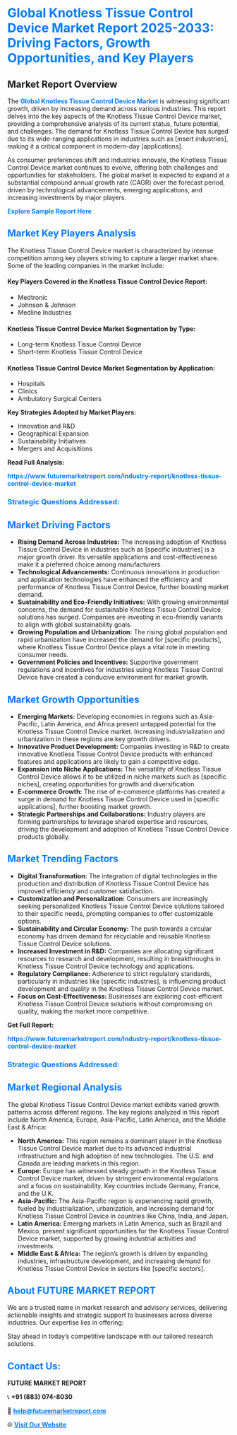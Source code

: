 <h1 style="color: #007BFF;">Global Knotless Tissue Control Device Market Report 2025-2033: Driving Factors, Growth Opportunities, and Key Players</h1>

<section id="overview">
<h2>Market Report Overview</h2>
<p>The <a href="https://www.futuremarketreport.com/industry-report/knotless-tissue-control-device-market" style="color: #007BFF; text-decoration: none;"><strong>Global Knotless Tissue Control Device Market</strong></a> is witnessing significant growth, driven by increasing demand across various industries. This report delves into the key aspects of the Knotless Tissue Control Device market, providing a comprehensive analysis of its current status, future potential, and challenges. The demand for Knotless Tissue Control Device has surged due to its wide-ranging applications in industries such as [insert industries], making it a critical component in modern-day [applications].</p>
<p>As consumer preferences shift and industries innovate, the Knotless Tissue Control Device market continues to evolve, offering both challenges and opportunities for stakeholders. The global market is expected to expand at a substantial compound annual growth rate (CAGR) over the forecast period, driven by technological advancements, emerging applications, and increasing investments by major players.</p>
</section>

<section id="overview">
<p><a href="https://www.futuremarketreport.com/request-sample/reportId=64434" style="color: #007BFF; text-decoration: none;"><strong>Explore Sample Report Here</strong></a></p>
</section>

<section id="key-players">
<h2 style="color: #007BFF;">Market Key Players Analysis</h2>
<p>The Knotless Tissue Control Device market is characterized by intense competition among key players striving to capture a larger market share. Some of the leading companies in the market include:</p>
<h4>Key Players Covered in the Knotless Tissue Control Device Report:</h4>
<ul><li>Medtronic</li><li>Johnson &amp; Johnson</li><li>Medline Industries</li></ul>
<h4>Knotless Tissue Control Device Market Segmentation by Type:</h4>
<ul><li>Long-term Knotless Tissue Control Device</li><li>Short-term Knotless Tissue Control Device</li></ul>

<h4>Knotless Tissue Control Device Market Segmentation by Application:</h4>
<ul><li>Hospitals</li><li>Clinics</li><li>Ambulatory Surgical Centers</li></ul>
<p><strong>Key Strategies Adopted by Market Players:</strong></p>
<ul>
<li>Innovation and R&D</li>
<li>Geographical Expansion</li>
<li>Sustainability Initiatives</li>
<li>Mergers and Acquisitions</li>
</ul>
</section>

<section>
<p><strong>Read Full Analysis: </strong></p><a href="https://www.futuremarketreport.com/industry-report/knotless-tissue-control-device-market" style="color: #007BFF; text-decoration: none;"><strong>https://www.futuremarketreport.com/industry-report/knotless-tissue-control-device-market</strong></a>
<h3 style="color: #007BFF;">Strategic Questions Addressed:</h3>
</section>

<section id="driving-factors">
<h2 style="color: #007BFF;">Market Driving Factors</h2>
<ul>
<li><strong>Rising Demand Across Industries:</strong> The increasing adoption of Knotless Tissue Control Device in industries such as [specific industries] is a major growth driver. Its versatile applications and cost-effectiveness make it a preferred choice among manufacturers.</li>
<li><strong>Technological Advancements:</strong> Continuous innovations in production and application technologies have enhanced the efficiency and performance of Knotless Tissue Control Device, further boosting market demand.</li>
<li><strong>Sustainability and Eco-Friendly Initiatives:</strong> With growing environmental concerns, the demand for sustainable Knotless Tissue Control Device solutions has surged. Companies are investing in eco-friendly variants to align with global sustainability goals.</li>
<li><strong>Growing Population and Urbanization:</strong> The rising global population and rapid urbanization have increased the demand for [specific products], where Knotless Tissue Control Device plays a vital role in meeting consumer needs.</li>
<li><strong>Government Policies and Incentives:</strong> Supportive government regulations and incentives for industries using Knotless Tissue Control Device have created a conducive environment for market growth.</li>
</ul>
</section>

<section id="growth-opportunities">
<h2 style="color: #007BFF;">Market Growth Opportunities</h2>
<ul>
<li><strong>Emerging Markets:</strong> Developing economies in regions such as Asia-Pacific, Latin America, and Africa present untapped potential for the Knotless Tissue Control Device market. Increasing industrialization and urbanization in these regions are key growth drivers.</li>
<li><strong>Innovative Product Development:</strong> Companies investing in R&D to create innovative Knotless Tissue Control Device products with enhanced features and applications are likely to gain a competitive edge.</li>
<li><strong>Expansion into Niche Applications:</strong> The versatility of Knotless Tissue Control Device allows it to be utilized in niche markets such as [specific niches], creating opportunities for growth and diversification.</li>
<li><strong>E-commerce Growth:</strong> The rise of e-commerce platforms has created a surge in demand for Knotless Tissue Control Device used in [specific applications], further boosting market growth.</li>
<li><strong>Strategic Partnerships and Collaborations:</strong> Industry players are forming partnerships to leverage shared expertise and resources, driving the development and adoption of Knotless Tissue Control Device products globally.</li>
</ul>
</section>

<section id="trending-factors">
<h2 style="color: #007BFF;">Market Trending Factors</h2>
<ul>
<li><strong>Digital Transformation:</strong> The integration of digital technologies in the production and distribution of Knotless Tissue Control Device has improved efficiency and customer satisfaction.</li>
<li><strong>Customization and Personalization:</strong> Consumers are increasingly seeking personalized Knotless Tissue Control Device solutions tailored to their specific needs, prompting companies to offer customizable options.</li>
<li><strong>Sustainability and Circular Economy:</strong> The push towards a circular economy has driven demand for recyclable and reusable Knotless Tissue Control Device solutions.</li>
<li><strong>Increased Investment in R&D:</strong> Companies are allocating significant resources to research and development, resulting in breakthroughs in Knotless Tissue Control Device technology and applications.</li>
<li><strong>Regulatory Compliance:</strong> Adherence to strict regulatory standards, particularly in industries like [specific industries], is influencing product development and quality in the Knotless Tissue Control Device market.</li>
<li><strong>Focus on Cost-Effectiveness:</strong> Businesses are exploring cost-efficient Knotless Tissue Control Device solutions without compromising on quality, making the market more competitive.</li>
</ul>
</section>

<section>
<p><strong>Get Full Report: </strong></p><a href="https://www.futuremarketreport.com/industry-report/knotless-tissue-control-device-market" style="color: #007BFF; text-decoration: none;"><strong>https://www.futuremarketreport.com/industry-report/knotless-tissue-control-device-market</strong></a>
<h3 style="color: #007BFF;">Strategic Questions Addressed:</h3>
</section>


<section id="regional-analysis">
<h2 style="color: #007BFF;">Market Regional Analysis</h2>
<p>The global Knotless Tissue Control Device market exhibits varied growth patterns across different regions. The key regions analyzed in this report include North America, Europe, Asia-Pacific, Latin America, and the Middle East & Africa:</p>
<ul>
<li><strong>North America:</strong> This region remains a dominant player in the Knotless Tissue Control Device market due to its advanced industrial infrastructure and high adoption of new technologies. The U.S. and Canada are leading markets in this region.</li>
<li><strong>Europe:</strong> Europe has witnessed steady growth in the Knotless Tissue Control Device market, driven by stringent environmental regulations and a focus on sustainability. Key countries include Germany, France, and the U.K.</li>
<li><strong>Asia-Pacific:</strong> The Asia-Pacific region is experiencing rapid growth, fueled by industrialization, urbanization, and increasing demand for Knotless Tissue Control Device in countries like China, India, and Japan.</li>
<li><strong>Latin America:</strong> Emerging markets in Latin America, such as Brazil and Mexico, present significant opportunities for the Knotless Tissue Control Device market, supported by growing industrial activities and investments.</li>
<li><strong>Middle East & Africa:</strong> The region’s growth is driven by expanding industries, infrastructure development, and increasing demand for Knotless Tissue Control Device in sectors like [specific sectors].</li>
</ul>
</section>

<footer>
<h2 style="color: #007BFF;">About FUTURE MARKET REPORT</h2>
<p>We are a trusted name in market research and advisory services, delivering actionable insights and strategic support to businesses across diverse industries. Our expertise lies in offering:</p>

<p>Stay ahead in today’s competitive landscape with our tailored research solutions.</p>

<h2 style="color: #007BFF;">Contact Us:</h2>
<p><strong>FUTURE MARKET REPORT</strong></p>
<p>📞 <strong>+91 (883) 074-8030</strong></p>
<p>📧 <strong><a href="mailto:help@futuremarketreport.com" style="color: #007BFF;">help@futuremarketreport.com</a></strong></p>
<p>🌐 <strong><a href="https://www.futuremarketreport.com/" style="color: #007BFF;">Visit Our Website</a></strong></p>
</footer>